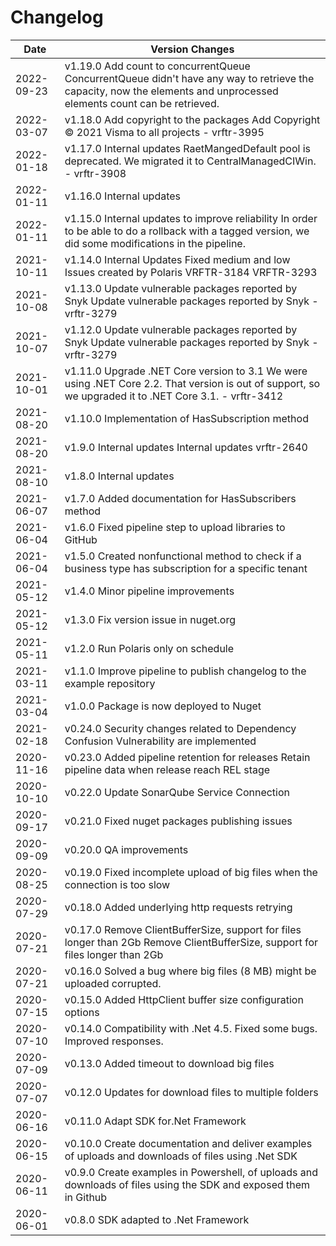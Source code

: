 # Changelog 
Date | Version Changes 
--- | --- 
2022-09-23| v1.19.0         Add count to concurrentQueue  ConcurrentQueue didn't have any way to retrieve the capacity, now the elements and unprocessed elements count can be retrieved.
2022-03-07| v1.18.0         Add copyright to the packages  Add Copyright © 2021 Visma to all projects - vrftr-3995
2022-01-18| v1.17.0         Internal updates  RaetMangedDefault pool is deprecated. We migrated it to CentralManagedCIWin.  - vrftr-3908
2022-01-11| v1.16.0         Internal updates
2022-01-11| v1.15.0         Internal updates to improve reliability  In order to be able to do a rollback with a tagged version, we did some modifications in the pipeline.
2021-10-11| v1.14.0         Internal Updates  Fixed medium and low Issues created by Polaris VRFTR-3184 VRFTR-3293
2021-10-08| v1.13.0         Update vulnerable packages reported by Snyk  Update vulnerable packages reported by Snyk  - vrftr-3279
2021-10-07| v1.12.0         Update vulnerable packages reported by Snyk  Update vulnerable packages reported by Snyk  - vrftr-3279
2021-10-01| v1.11.0         Upgrade .NET Core version to 3.1  We were using .NET Core 2.2. That version is out of support, so we upgraded it to .NET Core 3.1.  - vrftr-3412
2021-08-20| v1.10.0         Implementation of HasSubscription method
2021-08-20| v1.9.0          Internal updates  Internal updates vrftr-2640
2021-08-10| v1.8.0          Internal updates
2021-06-07| v1.7.0          Added documentation for HasSubscribers method
2021-06-04| v1.6.0          Fixed pipeline step to upload libraries to GitHub
2021-06-04| v1.5.0          Created nonfunctional method to check if a business type has subscription for a specific tenant
2021-05-12| v1.4.0          Minor pipeline improvements
2021-05-12| v1.3.0          Fix version issue in nuget.org
2021-05-11| v1.2.0          Run Polaris only on schedule
2021-03-11| v1.1.0          Improve pipeline to publish changelog to the example repository
2021-03-04| v1.0.0          Package is now deployed to Nuget
2021-02-18| v0.24.0         Security changes related to Dependency Confusion Vulnerability are implemented
2020-11-16| v0.23.0         Added pipeline retention for releases  Retain pipeline data when release reach REL stage
2020-10-10| v0.22.0         Update SonarQube Service Connection
2020-09-17| v0.21.0         Fixed nuget packages publishing issues
2020-09-09| v0.20.0         QA improvements
2020-08-25| v0.19.0         Fixed incomplete upload of big files when the connection is too slow
2020-07-29| v0.18.0         Added underlying http requests retrying
2020-07-21| v0.17.0         Remove ClientBufferSize, support for files longer than 2Gb  Remove ClientBufferSize, support for files longer than 2Gb
2020-07-21| v0.16.0         Solved a bug where big files (8 MB) might be uploaded corrupted.
2020-07-15| v0.15.0         Added HttpClient buffer size configuration options
2020-07-10| v0.14.0         Compatibility with .Net 4.5. Fixed some bugs. Improved responses.
2020-07-09| v0.13.0         Added timeout to download big files
2020-07-07| v0.12.0         Updates for download files to multiple folders
2020-06-16| v0.11.0         Adapt SDK for.Net Framework
2020-06-15| v0.10.0         Create documentation and deliver examples of uploads and downloads of files using .Net SDK
2020-06-11| v0.9.0          Create examples in Powershell, of uploads and downloads of files using the SDK and exposed them in Github
2020-06-01| v0.8.0          SDK adapted to .Net Framework
